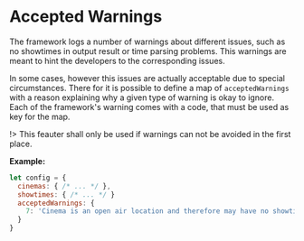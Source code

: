 # Accepted Warnings

The framework logs a number of warnings about different issues, such as no showtimes in output result or time parsing problems. This warnings are meant to hint the developers to the corresponding issues. 

In some cases, however this issues are actually acceptable due to special circumstances. There for it is possible to define a map of `acceptedWarnings` with a reason explaining why a given type of warning is okay to ignore. Each of the framework's warning comes with a code, that must be used as key for the map. 

!> This feauter shall only be used if warnings can not be avoided in the first place.

**Example:**
```javascript
let config = {
  cinemas: { /* ... */ },
  showtimes: { /* ... */ }
  acceptedWarnings: {
    7: 'Cinema is an open air location and therefore may have no showtimes during winter.'
  }
}
```

